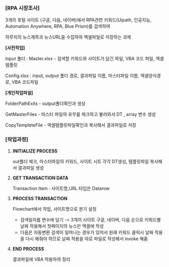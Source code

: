 ### [RPA 시장조사] ###

3개의 포털 사이트 (구글, 다음, 네이버)에서 RPA관련 키워드(Uipath, 인공지능, Automation Anywhere, RPA, Blue Prism)를 검색하여    

하루치의 뉴스제목과 뉴스URL을 수집하여 엑셀파일로 저장하는 과제


**[사전작업]**

Input 폴더 : Master.xlsx - 검색할 키워드와 사이트가 담긴 파일, VBA 코드 파일, 엑셀템플릿

Config.xlsx : input, output 폴더 경로, 결과파일 이름, 마스터파일 이름, 엑셀양식경로, VBA 코드파일


**[개인작업파일]**

  FolderPathExits - output폴더확인과 생성
  
  GetMasterFiles - 마스터 파일의 유무를 체크하고 불러와서 DT , array 변수 생성
  
  CopyTempleteFile - 엑셀템플릿파일확인과 복사해서 결과파일로 저장
  

### [작업과정] ###

1. **INITIALIZE PROCESS**
   
    out폴더 체크, 마스터파일의 키워드, 사이트 시트 각각 DT생성, 템플릿파일 복사해서 결과파일 생성
  
2. **GET TRANSACTION DATA**

    Transaction Item : 사이트명,URL 타입은 Datarow

3. **PROCESS TRANSACTION**

    Flowchart에서 작업, 사이트명으로 분기 설정
   
    - 검색일자를 변수에 담기 -> 3개의 사이트 구글, 네이버, 다음 순으로 키워드별 날짜 작용해서 첫페이지의 뉴스만 엑셀에 작성
      
     * 다음은 자동변환 검색이 일어나는 경우가 있어서 원래 키워드 클릭시 날짜 적용을 다시 해줘야 하므로 날짜 적용을 따로 파일로 작성해서 invoke 해줌

4. **END PROCESS**
   
    결과파일에 VBA 적용하여 정리
   
